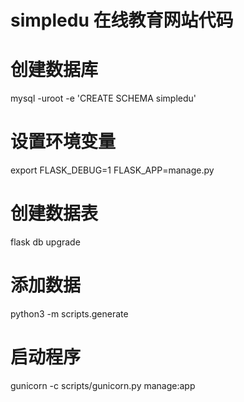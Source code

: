 # simpledu 在线教育网站代码

# 创建数据库 
mysql -uroot -e 'CREATE SCHEMA simpledu'

# 设置环境变量
export FLASK_DEBUG=1 FLASK_APP=manage.py

# 创建数据表
flask db upgrade

# 添加数据
python3 -m scripts.generate

# 启动程序
gunicorn -c scripts/gunicorn.py manage:app
